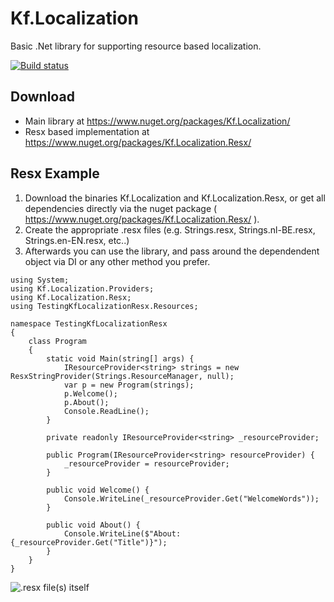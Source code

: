 # Kf.Localization
Basic .Net library for supporting resource based localization.

[![Build status](https://ci.appveyor.com/api/projects/status/3lufqt76aag7xok3?svg=true)](https://ci.appveyor.com/project/aredfox/kf-localization)

## Download ##
- Main library at https://www.nuget.org/packages/Kf.Localization/
- Resx based implementation at https://www.nuget.org/packages/Kf.Localization.Resx/

## Resx Example ##
1. Download the binaries Kf.Localization and Kf.Localization.Resx, or get all dependencies directly via the nuget package ( https://www.nuget.org/packages/Kf.Localization.Resx/ ).
2. Create the appropriate .resx files (e.g. Strings.resx, Strings.nl-BE.resx, Strings.en-EN.resx, etc..)
3. Afterwards you can use the library, and pass around the dependendent object via DI or any other method you prefer.

```
using System;
using Kf.Localization.Providers;
using Kf.Localization.Resx;
using TestingKfLocalizationResx.Resources;

namespace TestingKfLocalizationResx
{
    class Program
    {
        static void Main(string[] args) {
            IResourceProvider<string> strings = new ResxStringProvider(Strings.ResourceManager, null);
            var p = new Program(strings);
            p.Welcome();
            p.About();
            Console.ReadLine();
        }

        private readonly IResourceProvider<string> _resourceProvider;

        public Program(IResourceProvider<string> resourceProvider) {
            _resourceProvider = resourceProvider;           
        }

        public void Welcome() {
            Console.WriteLine(_resourceProvider.Get("WelcomeWords"));
        }

        public void About() {
            Console.WriteLine($"About: {_resourceProvider.Get("Title")}");
        }
    }
}
```

![.resx file(s) itself](http://oi60.tinypic.com/1z1r901.jpg)
